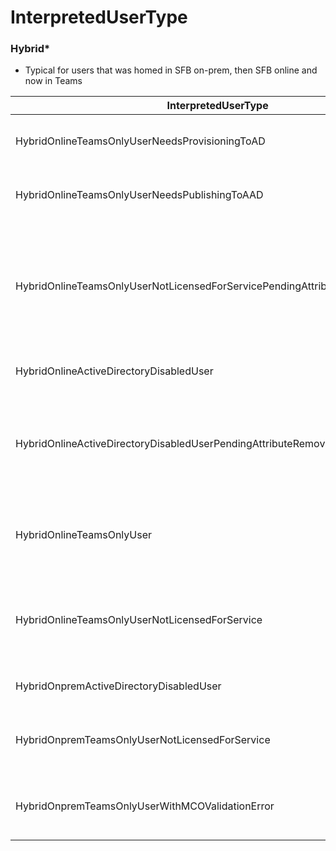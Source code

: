 # InterpretedUserType


### Hybrid* 
- Typical for users that was homed in SFB on-prem, then SFB online and now in Teams 


| InterpretedUserType | Description | Solution / What you should/can do | 
| ------------------- | ----------- | --------------------------------- | 
| HybridOnlineTeamsOnlyUserNeedsProvisioningToAD	| Changes are made and needs to be synced	| You should wait for the AAD sync, and then do at Get-CsOnlineUser to check the UserType again to see if anything needs to be done | 
| HybridOnlineTeamsOnlyUserNeedsPublishingToAAD | Changes are made and needs to be synced | You should wait for the AAD sync, and then do at Get-CsOnlineUser to check the UserType again to see if anything needs to be done | 
| HybridOnlineTeamsOnlyUserNotLicensedForServicePendingAttributeRemovalFromAD | The user don’t have a licens for MS Teams and there might be some old SFB attributes in on-prem AD that’s needs to be cleared	 | First step would be to assign a licens to the user (E3 & E5 fx.) and then wait for licens to check effect, check back on the user a little latter (10 min.'ish) The user status should change to "HybridOnlineTeamsOnlyUser" if not then do a Get-CsOnlineUser and check UserType for a new status - As mentioned you might need to remove old SFB attributes. Look for attributes with msRTCSIP-* |
| HybridOnlineActiveDirectoryDisabledUser	| The user is disable in on-prem AD | Enable the user in on-prem AD and then do a sync to AAD	 |
| HybridOnlineActiveDirectoryDisabledUserPendingAttributeRemovalFromAD | The user is disable in on-prem AD and there is a issue with the old SFB attributes | Assign a licens (E3 & E5 fx), but only if the user has OnPremLineURI and RegistrarPool is set and OnPremLineURIMauallySet to false. Otherwise to might need to enable the user first, then remove all old SFB attributes and let the user get "AADConnectEnabledOnlineTeamsOnlyUser" status and then assign a phone number |
| HybridOnlineTeamsOnlyUser | User comes from SFB online and is in Hybridmode beacause of that | You don’t need to to anything - Only if you wish to change the user to "AADConnectEnabledOnlineTeamsOnlyUser" then you need to clean up the old SFB attributtes in on-prem AAD |
| HybridOnlineTeamsOnlyUserNotLicensedForService | User does not have a vaild licens to use Teams | Assign a licens (E3 & E5 fx), but only if the user has OnPremLineURI and RegistrarPool is set and OnPremLineURIMauallySet to false. Otherwise to might need to enable the user first, then remove all old SFB attributes and let the user get "AADConnectEnabled" status |
| HybridOnpremActiveDirectoryDisabledUser | User is disable in on-prem AD | Enable the user in on-prem AD and then do a sync to AAD |
| HybridOnpremTeamsOnlyUserNotLicensedForService | User is disable in on-prem AD and does not have a licens | Enable the user in on-prem AD and then do a sync to AAD and Assign a licens (E3 & E5 fx) |
| HybridOnpremTeamsOnlyUserWithMCOValidationError | User has an error realted to MCOValidation attribute | "Run Get-CsOnlineUser "Username" | select-object MCOValidationError | Format-List" to determined what is wrong |

